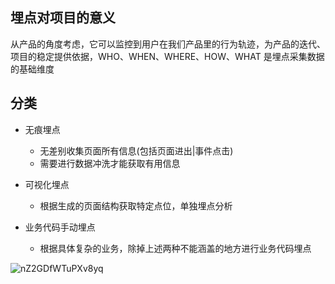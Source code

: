 ## 埋点对项目的意义

从产品的角度考虑，它可以监控到用户在我们产品里的行为轨迹，为产品的迭代、项目的稳定提供依据，WHO、WHEN、WHERE、HOW、WHAT 是埋点采集数据的基础维度

## 分类

- 无痕埋点
  - 无差别收集页面所有信息(包括页面进出|事件点击)
  - 需要进行数据冲洗才能获取有用信息

- 可视化埋点
  - 根据生成的页面结构获取特定点位，单独埋点分析

- 业务代码手动埋点
  - 根据具体复杂的业务，除掉上述两种不能涵盖的地方进行业务代码埋点

![nZ2GDfWTuPXv8yq](https://i.loli.net/2021/11/01/nZ2GDfWTuPXv8yq.jpg)

